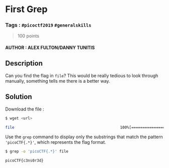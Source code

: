 # First Grep

### Tags : `#picoctf2019` `#generalskills`

> 100 points

#### AUTHOR : ALEX FULTON/DANNY TUNITIS

## Description

Can you find the flag in `file`? This would be really tedious to look through manually, something tells me there is a better way.

## Solution

Download the file :

``` bash
$ wget <url>

file                                               100%[=================>]
```

Use the `grep` command to display only the substrings that match the pattern `'picoCTF{.*}'`, which represents the flag format.

``` bash
$ grep -o 'picoCTF{.*}' file

picoCTF{c3ns0r3d}
```
